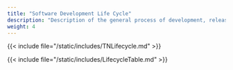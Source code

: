 ```yaml
---
title: "Software Development Life Cycle"
description: "Description of the general process of development, release, and patching of TrueNAS CORE versions."
weight: 4
---
```


{{< include file="/static/includes/TNLifecycle.md" >}}

{{< include file="/static/includes/LifecycleTable.md" >}}
